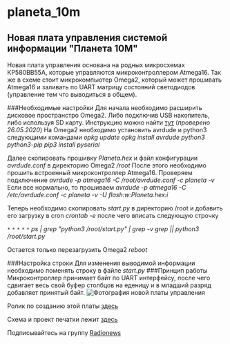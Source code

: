 ﻿# planeta_10m
## Новая плата управления системой информации "Планета 10М"

Новая плата управления основана на родных микросхемах КР580ВВ55А, которые управляются микроконтроллером Atmega16. Так же в схеме стоит микрокомпьютер Omega2, который может прошивать Atmega16 и заливать по UART матрицу состояний светодиодов (управление тем что выводиться в общем).

###Необходимые настройки
Для начала необходимо расширить дисковое пространстро Omega2. Либо подключив USB накопитель, либо используя SD карту. Инструкцию можно найти [тут](https://docs.onion.io/omega2-docs/boot-from-external-storage.html) (*проверено 26.05.2020*)
На Omega2 необходимо установить avrdude и python3 следующими командами 
*opkg update*
*opkg install avrdude python3 python3-pip*
*pip3 install pyserial*

Далее скопировать прошивку *Planeta.hex* и файл конфигурации *avrdude.conf* в директорию Omega2 */root*
После этого необходимо прошить встроенный микроконтроллер Atmega16. 
Проверяем подключение
*avrdude -p atmega16 -C /root/avrdude.conf -c planeta -v*
Если все нормально, то прошиваем 
*avrdude -p atmega16 -C /etc/avrdude.conf -c planeta -v -U flash:w:Planeta.hex:i*

Теперь необходимо скопировать *start.py* в директорию /root и добавить его загрузку в cron
*crontab -e*
после чего вписать следующую строчку

*`*` `*` `*` `*` `*` ps | grep "python3 /root/start.py" | grep -v grep || python3 /root/start.py*

Остается только перезагрузить Omega2
*reboot*

###Настройка строки
Для изменения выводимой информации необходимо поменять строку в файле *start.py*
###Принцип работы
Микроконтроллер принимает байт по UART интерфейсу, после чего сдвигает весь свой буфер столбцов на еденицу и в младший разряд добавляет принятый байт.
![Фотография новой платы управления](https://pp.userapi.com/c850332/v850332604/12ac78/CXK2vB_eXcY.jpg "Новые мозги!")

Ролик по созданию этой платы [здесь](https://классная_ссылка.рф)

Схема и проект печатки лежит [здесь](https://easyeda.com/naym1993/planeta-10m)

Подписывайтесь на группу [Radionews](https://vk.com/bestradionews)
